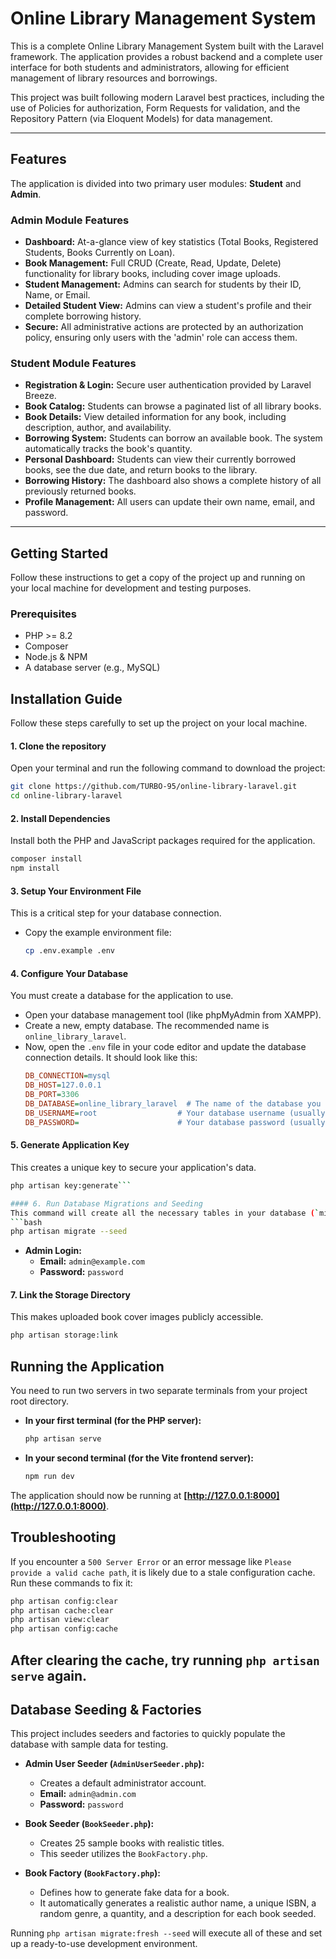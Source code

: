 # Online Library Management System

This is a complete Online Library Management System built with the Laravel framework. The application provides a robust backend and a complete user interface for both students and administrators, allowing for efficient management of library resources and borrowings.

This project was built following modern Laravel best practices, including the use of Policies for authorization, Form Requests for validation, and the Repository Pattern (via Eloquent Models) for data management.

---

## Features

The application is divided into two primary user modules: **Student** and **Admin**.

### Admin Module Features
- **Dashboard:** At-a-glance view of key statistics (Total Books, Registered Students, Books Currently on Loan).
- **Book Management:** Full CRUD (Create, Read, Update, Delete) functionality for library books, including cover image uploads.
- **Student Management:** Admins can search for students by their ID, Name, or Email.
- **Detailed Student View:** Admins can view a student's profile and their complete borrowing history.
- **Secure:** All administrative actions are protected by an authorization policy, ensuring only users with the 'admin' role can access them.

### Student Module Features
- **Registration & Login:** Secure user authentication provided by Laravel Breeze.
- **Book Catalog:** Students can browse a paginated list of all library books.
- **Book Details:** View detailed information for any book, including description, author, and availability.
- **Borrowing System:** Students can borrow an available book. The system automatically tracks the book's quantity.
- **Personal Dashboard:** Students can view their currently borrowed books, see the due date, and return books to the library.
- **Borrowing History:** The dashboard also shows a complete history of all previously returned books.
- **Profile Management:** All users can update their own name, email, and password.

---

## Getting Started

Follow these instructions to get a copy of the project up and running on your local machine for development and testing purposes.

### Prerequisites

- PHP >= 8.2
- Composer
- Node.js & NPM
- A database server (e.g., MySQL)

## Installation Guide

Follow these steps carefully to set up the project on your local machine.

#### 1. Clone the repository
Open your terminal and run the following command to download the project:
```bash
git clone https://github.com/TURBO-95/online-library-laravel.git
cd online-library-laravel
```

#### 2. Install Dependencies
Install both the PHP and JavaScript packages required for the application.
```bash
composer install
npm install
```

#### 3. Setup Your Environment File
This is a critical step for your database connection.

-   Copy the example environment file:
    ```bash
    cp .env.example .env
    ```

#### 4. Configure Your Database
You must create a database for the application to use.

-   Open your database management tool (like phpMyAdmin from XAMPP).
-   Create a new, empty database. The recommended name is `online_library_laravel`.
-   Now, open the `.env` file in your code editor and update the database connection details. It should look like this:
    ```ini
    DB_CONNECTION=mysql
    DB_HOST=127.0.0.1
    DB_PORT=3306
    DB_DATABASE=online_library_laravel  # The name of the database you just created
    DB_USERNAME=root                  # Your database username (usually 'root')
    DB_PASSWORD=                      # Your database password (usually blank)
    ```

#### 5. Generate Application Key
This creates a unique key to secure your application's data.
```bash
php artisan key:generate```

#### 6. Run Database Migrations and Seeding
This command will create all the necessary tables in your database (`migrate:fresh`) and then add the default admin user and sample books (`--seed`).
```bash
php artisan migrate --seed
```
-   **Admin Login:**
    -   **Email:** `admin@example.com`
    -   **Password:** `password`

#### 7. Link the Storage Directory
This makes uploaded book cover images publicly accessible.
```bash
php artisan storage:link
```

## Running the Application

You need to run two servers in two separate terminals from your project root directory.

-   **In your first terminal (for the PHP server):**
    ```bash
    php artisan serve
    ```
-   **In your second terminal (for the Vite frontend server):**
    ```bash
    npm run dev
    ```

The application should now be running at **[http://127.0.0.1:8000](http://127.0.0.1:8000)**.

## Troubleshooting

If you encounter a `500 Server Error` or an error message like `Please provide a valid cache path`, it is likely due to a stale configuration cache. Run these commands to fix it:

```bash
php artisan config:clear
php artisan cache:clear
php artisan view:clear
php artisan config:cache
```
After clearing the cache, try running `php artisan serve` again.
---

## Database Seeding & Factories

This project includes seeders and factories to quickly populate the database with sample data for testing.

- **Admin User Seeder (`AdminUserSeeder.php`):**
  - Creates a default administrator account.
  - **Email:** `admin@admin.com`
  - **Password:** `password`

- **Book Seeder (`BookSeeder.php`):**
  - Creates 25 sample books with realistic titles.
  - This seeder utilizes the `BookFactory.php`.

- **Book Factory (`BookFactory.php`):**
  - Defines how to generate fake data for a book.
  - It automatically generates a realistic author name, a unique ISBN, a random genre, a quantity, and a description for each book seeded.

Running `php artisan migrate:fresh --seed` will execute all of these and set up a ready-to-use development environment.